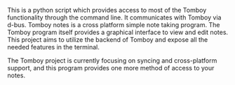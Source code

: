 This is a python script which provides access to most of the Tomboy functionality through the command line. It communicates with Tomboy via d-bus.
Tomboy notes is a cross platform simple note taking program. The Tomboy program itself provides a graphical interface to view and edit notes. This project aims to utilize the backend of Tomboy and expose all the needed features in the terminal.

The Tomboy project is currently focusing on syncing and cross-platform support, and this program provides one more method of access to your notes.